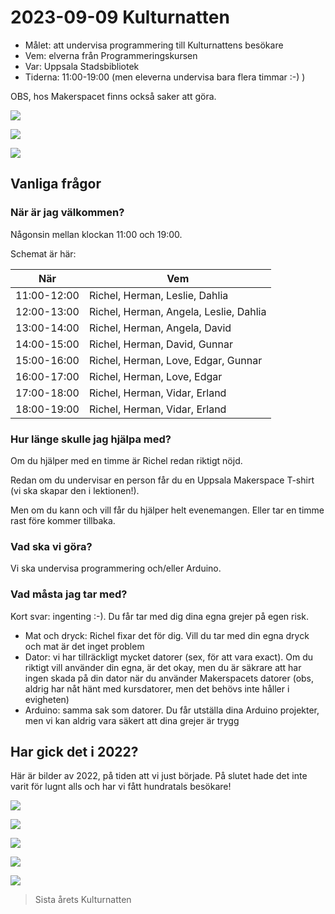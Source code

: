 # 2023-09-09 Kulturnatten

 * Målet: att undervisa programmering till Kulturnattens besökare
 * Vem: elverna från Programmeringskursen
 * Var: Uppsala Stadsbibliotek
 * Tiderna: 11:00-19:00 (men eleverna undervisa bara flera timmar :-) )

OBS, hos Makerspacet finns också saker att göra.

![](20230909_kulturnatten_1.png)

![](20230909_kulturnatten_2.png)

![](20230909_kulturnatten_3.png)

## Vanliga frågor

### När är jag välkommen?

Någonsin mellan klockan 11:00 och 19:00.

Schemat är här:

När        |Vem
-----------|------------------
11:00-12:00|Richel, Herman, Leslie, Dahlia 
12:00-13:00|Richel, Herman, Angela, Leslie, Dahlia
13:00-14:00|Richel, Herman, Angela, David
14:00-15:00|Richel, Herman, David, Gunnar
15:00-16:00|Richel, Herman, Love, Edgar, Gunnar
16:00-17:00|Richel, Herman, Love, Edgar
17:00-18:00|Richel, Herman, Vidar, Erland 
18:00-19:00|Richel, Herman, Vidar, Erland

### Hur länge skulle jag hjälpa med?


Om du hjälper med en timme är Richel redan riktigt nöjd. 

Redan om du undervisar en person får du en Uppsala Makerspace 
T-shirt (vi ska skapar den i lektionen!).

Men om du kann och vill får du hjälper helt evenemangen. 
Eller tar en timme rast före kommer tillbaka.

### Vad ska vi göra?

Vi ska undervisa programmering och/eller Arduino.

### Vad måsta jag tar med?

Kort svar: ingenting :-). Du får tar med dig dina egna grejer på egen risk.

 * Mat och dryck: Richel fixar det för dig. 
   Vill du tar med din egna dryck och mat är det inget problem
 * Dator: vi har tillräckligt mycket datorer (sex, för att vara exact).
   Om du riktigt vill använder din egna, är det okay,
   men du är säkrare att har ingen skada på din dator när du
   använder Makerspacets datorer (obs, aldrig har nåt hänt med
   kursdatorer, men det behövs inte håller i evigheten)
 * Arduino: samma sak som datorer. Du får utställa dina Arduino projekter,
   men vi kan aldrig vara säkert att dina grejer är trygg

## Har gick det i 2022?

Här är bilder av 2022, på tiden att vi just började.
På slutet hade det inte varit för lugnt alls 
och har vi fått hundratals besökare!

![](20220910_074542.jpg)

![](20220910_103642.jpg)

![](20220910_103701.jpg)

![](20220910_113722.jpg)

![](20220910_113733.jpg)

> Sista årets Kulturnatten
